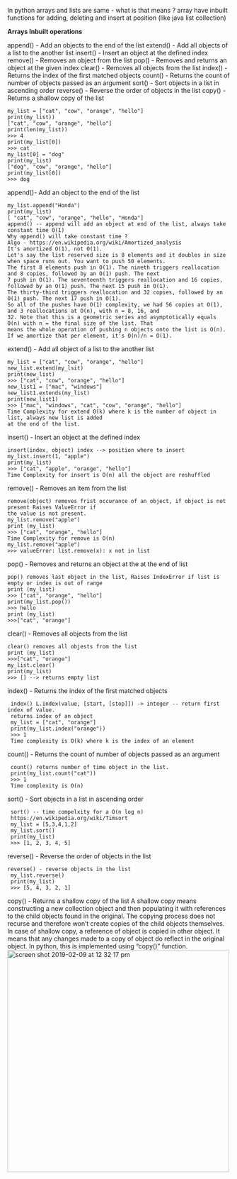 
 In python arrays and lists are same - what is that means ? array have inbuilt functions for adding, 
 deleting and insert at position (like java list collection) 
 
 **Arrays Inbuilt operations**

append() - Add an objects to the end of the list
extend() - Add all objects of a list to the another list
insert() - Insert an object at the defined index
remove() - Removes an object from the list
pop() - Removes and returns an object at the given index
clear() - Removes all objects from the list
index() - Returns the index of the first matched objects
count() - Returns the count of number of objects passed as an argument
sort() - Sort objects in a list in ascending order
reverse() - Reverse the order of objects in the list
copy() - Returns a shallow copy of the list

    my_list = ["cat", "cow", "orange", "hello"]
    print(my_list))
    ["cat", "cow", "orange", "hello"]
    print(len(my_list))
    >>> 4
    print(my_list[0])
    >>> cat 
    my_list[0] = "dog"
    print(my_list)
    ["dog", "cow", "orange", "hello"]
    print(my_list[0])
    >>> dog 
    
append()- Add an object to the end of the list

    my_list.append("Honda")
    print(my_list)
    [ "cat", "cow", "orange", "hello", "Honda"]
    append() -- append will add an object at end of the list, always take constant time O(1)
    Why append() will take constant time ?
    Algo - https://en.wikipedia.org/wiki/Amortized_analysis
    It's amortized O(1), not O(1).
    Let's say the list reserved size is 8 elements and it doubles in size when space runs out. You want to push 50 elements.
    The first 8 elements push in O(1). The nineth triggers reallocation and 8 copies, followed by an O(1) push. The next 
    7 push in O(1). The seventeenth triggers reallocation and 16 copies, followed by an O(1) push. The next 15 push in O(1).
    The thirty-third triggers reallocation and 32 copies, followed by an O(1) push. The next 17 push in O(1).
    So all of the pushes have O(1) complexity, we had 56 copies at O(1), and 3 reallocations at O(n), with n = 8, 16, and
    32. Note that this is a geometric series and asymptotically equals O(n) with n = the final size of the list. That 
    means the whole operation of pushing n objects onto the list is O(n). If we amortize that per element, it's O(n)/n = O(1).
    
extend() - Add all object of a list to the another list

    my_list = ["cat", "cow", "orange", "hello"]
    new_list.extend(my_lsit)
    print(new_list)
    >>> ["cat", "cow", "orange", "hello"]
    new_list1 = ["mac", "windows"]
    new_list1.extends(my_list)
    print(new_list1)
    >>> ["mac", "windows", "cat", "cow", "orange", "hello"]
    Time Complexity for extend O(k) where k is the number of object in list, always new list is added 
    at the end of the list.
    
insert() - Insert an object at the defined index
    
    insert(index, object) index --> position where to insert
    my_list.insert(1, "apple")
    print(my_list)
    >>> ["cat", "apple", "orange", "hello"]
    Time Complexity for insert is O(n) all the object are reshuffled 

remove() - Removes an item from the list
    
    remove(object) removes frist occurance of an object, if object is not present Raises ValueError if 
    the value is not present.
    my_list.remove("apple")
    print (my_list)
    >>> ["cat", "orange", "hello"]
    Time Complexity for remove is O(n)
    my_list.remove("apple")
    >>> valueError: list.remove(x): x not in list
    
pop() - Removes and returns an object at the at the end of list

    pop() removes last object in the list, Raises IndexError if list is empty or index is out of range
    print (my_list)
    >>> ["cat", "orange", "hello"]
    print(my_list.pop())
    >>> hello
    print (my_list)
    >>>["cat", "orange"]
    
clear() - Removes all objects from the list
   
    clear() removes all objests from the list  
    print (my_list)
    >>>["cat", "orange"]
    my_list.clear()
    print(my_list)
    >>> [] --> returns empty list 

index() - Returns the index of the first matched objects
    
     index() L.index(value, [start, [stop]]) -> integer -- return first index of value.
     returns index of an object 
     my_list = ["cat", "orange"]
     print(my_list.index("orange"))
     >>> 1
     Time complexity is O(k) where k is the index of an element 
     
count() - Returns the count of number of objects passed as an argument 
     
     count() returns number of time object in the list. 
     print(my_list.count("cat"))
     >>> 1
     Time complexity is O(n) 
     
sort() - Sort objects in a list in ascending order

     sort() -- time compelxity for a O(n log n)
     https://en.wikipedia.org/wiki/Timsort
     my_list = [5,3,4,1,2]
     my_list.sort()
     print(my_list)
     >>> [1, 2, 3, 4, 5]

reverse() - Reverse the order of objects in the list

    reverse() - reverse objects in the list 
     my_list.reverse()
     print(my_list)
     >>> [5, 4, 3, 2, 1]
     
copy() - Returns a shallow copy of the list
    A shallow copy means constructing a new collection object and then populating it with references to the child objects 
    found in the original. The copying process does not recurse and therefore won’t create copies of the child 
    objects themselves. In case of shallow copy, a reference of object is copied in other object. It means that any 
    changes made to a copy of object do reflect in the original object. In python, this is implemented using “copy()” 
    function.
       <img width="501" alt="screen shot 2019-02-09 at 12 32 17 pm" src="https://user-images.githubusercontent.com/11428274/52526069-49ecfe00-2c68-11e9-8bab-460d383b72cf.png">
   
     

